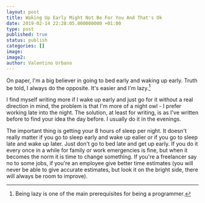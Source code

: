 ```yaml
---
layout: post
title: Waking Up Early Might Not Be For You And That's Ok
date: 2019-02-14 22:28:05.000000000 +01:00
type: post
published: true
status: publish
categories: []
image:
image2:
author: Valentino Urbano
---
```


On paper, I'm a big believer in going to bed early and waking up early. Truth be told, I always do the opposite. It's easier and I'm lazy.[^1]

I find myself writing more if I wake up early and just go for it without a real direction in mind, the problem is that I'm more of a night owl - I prefer working late into the night. The solution, at least for writing, is as I've written before to find your idea the day before. I usually do it in the evenings.

The important thing is getting your 8 hours of sleep per night. It doesn't really matter if you go to sleep early and wake up ealier or if you go to sleep late and wake up later. Just don't go to bed late and get up early. If you do it every once in a while for family or work emergencies is fine, but when it becomes the norm it is time to change something. If you're a freelancer say no to some jobs, if you're an employee give better time estimates (you will never be able to give accurate estimates, but look it on the bright side, there will always be room to improve).

[^1]: Being lazy is one of the main prerequisites for being a programmer.
